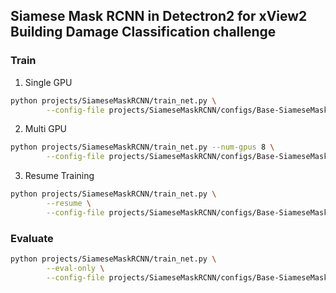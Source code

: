 ## Siamese Mask RCNN in Detectron2 for xView2 Building Damage Classification challenge

### Train
1. Single GPU
```bash
python projects/SiameseMaskRCNN/train_net.py \
        --config-file projects/SiameseMaskRCNN/configs/Base-SiameseMaskRCNN-Fast-C4.yaml SOLVER.IMS_PER_BATCH 2 SOLVER.BASE_LR 0.0025
```

2. Multi GPU
```bash
python projects/SiameseMaskRCNN/train_net.py --num-gpus 8 \
        --config-file projects/SiameseMaskRCNN/configs/Base-SiameseMaskRCNN-Fast-C4.yaml
```
3. Resume Training
```bash
python projects/SiameseMaskRCNN/train_net.py \
        --resume \
        --config-file projects/SiameseMaskRCNN/configs/Base-SiameseMaskRCNN-Fast-C4.yaml SOLVER.IMS_PER_BATCH 2 SOLVER.BASE_LR 0.0025
```

### Evaluate
```bash
python projects/SiameseMaskRCNN/train_net.py \
        --eval-only \
        --config-file projects/SiameseMaskRCNN/configs/Base-SiameseMaskRCNN-Fast-C4.yaml SOLVER.IMS_PER_BATCH 2 SOLVER.BASE_LR 0.0025
```